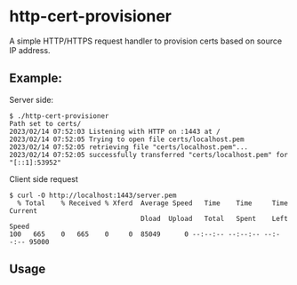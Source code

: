 # http-cert-provisioner

A simple HTTP/HTTPS request handler to provision certs based on source IP address.

## Example:

Server side:
```
$ ./http-cert-provisioner
Path set to certs/
2023/02/14 07:52:03 Listening with HTTP on :1443 at /
2023/02/14 07:52:05 Trying to open file certs/localhost.pem
2023/02/14 07:52:05 retrieving file "certs/localhost.pem"...
2023/02/14 07:52:05 successfully transferred "certs/localhost.pem" for "[::1]:53952"
```

Client side request
```
$ curl -O http://localhost:1443/server.pem
  % Total    % Received % Xferd  Average Speed   Time    Time     Time  Current
                                 Dload  Upload   Total   Spent    Left  Speed
100   665    0   665    0     0  85049      0 --:--:-- --:--:-- --:--:-- 95000
```

## Usage
